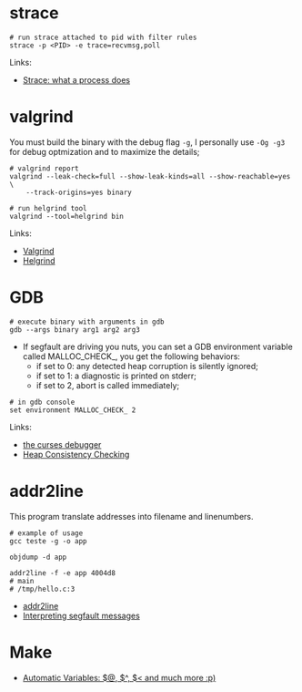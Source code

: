# strace

```shell
# run strace attached to pid with filter rules
strace -p <PID> -e trace=recvmsg,poll
```

Links:

- [Strace: what a process does](http://www.linuxintro.org/wiki/Strace:_what_a_process_does)

# valgrind

You must build the binary with the debug flag `-g`, I personally use `-Og -g3`
for debug optmization and to maximize the details;

```shell
# valgrind report
valgrind --leak-check=full --show-leak-kinds=all --show-reachable=yes \
    --track-origins=yes binary

# run helgrind tool
valgrind --tool=helgrind bin

```

Links:

- [Valgrind](http://valgrind.org/docs/manual/quick-start.html)
- [Helgrind](http://cs.swan.ac.uk/~csoliver/ok-sat-library/internet_html/doc/doc/Valgrind/3.8.1/html/hg-manual.html)

# GDB

```shell
# execute binary with arguments in gdb
gdb --args binary arg1 arg2 arg3
```

- If segfault are driving you nuts, you can set a GDB environment variable
  called MALLOC\_CHECK\_, you get the following behaviors:
  - if set to 0: any detected heap corruption is silently ignored;
  - if set to 1: a diagnostic is printed on stderr;
  - if set to 2, abort is called immediately;

```shell
# in gdb console
set environment MALLOC_CHECK_ 2
```

Links:

- [the curses debugger](https://cgdb.github.io/)
- [Heap Consistency Checking](https://www.gnu.org/software/libc/manual/html_node/Heap-Consistency-Checking.html)

# addr2line

This program translate addresses into filename and linenumbers.

```
# example of usage
gcc teste -g -o app

objdump -d app

addr2line -f -e app 4004d8
# main
# /tmp/hello.c:3
```

- [addr2line](https://sourceware.org/binutils/docs/binutils/addr2line.html)
- [Interpreting segfault messages](https://stackoverflow.com/questions/2549214/interpreting-segfault-messages)

# Make

- [Automatic Variables: $@, $^, $\< and much more :p)](https://www.gnu.org/software/make/manual/html_node/Automatic-Variables.html)
